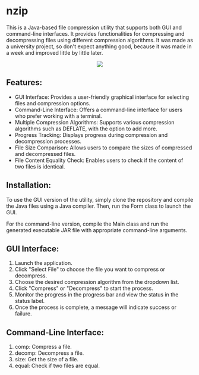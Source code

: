 # nzip

This is a Java-based file compression utility that supports both GUI and command-line interfaces. It provides functionalities for compressing and decompressing files using different compression algorithms. It was made as a university project, so don't expect anything good, because it was made in a week and improved little by little later.

<p align="center"><img src="https://i.imgur.com/mLC0NlO.png"/></p>

## Features:

- GUI Interface: Provides a user-friendly graphical interface for selecting files and compression options.
- Command-Line Interface: Offers a command-line interface for users who prefer working with a terminal.
- Multiple Compression Algorithms: Supports various compression algorithms such as DEFLATE, with the option to add more.
- Progress Tracking: Displays progress during compression and decompression processes.
- File Size Comparison: Allows users to compare the sizes of compressed and decompressed files.
- File Content Equality Check: Enables users to check if the content of two files is identical.

## Installation:

To use the GUI version of the utility, simply clone the repository and compile the Java files using a Java compiler. Then, run the Form class to launch the GUI.

For the command-line version, compile the Main class and run the generated executable JAR file with appropriate command-line arguments.

## GUI Interface:

1. Launch the application.
2. Click "Select File" to choose the file you want to compress or decompress.
3. Choose the desired compression algorithm from the dropdown list.
4. Click "Compress" or "Decompress" to start the process.
5. Monitor the progress in the progress bar and view the status in the status label.
6. Once the process is complete, a message will indicate success or failure.

## Command-Line Interface:
1. comp: Compress a file.
2. decomp: Decompress a file.
3. size: Get the size of a file.
4. equal: Check if two files are equal.

